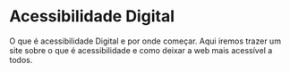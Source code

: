 # Acessibilidade Digital
 O que é acessibilidade Digital e por onde começar.
Aqui iremos trazer um site sobre o que é acessibilidade e como deixar a web mais acessível a todos.
